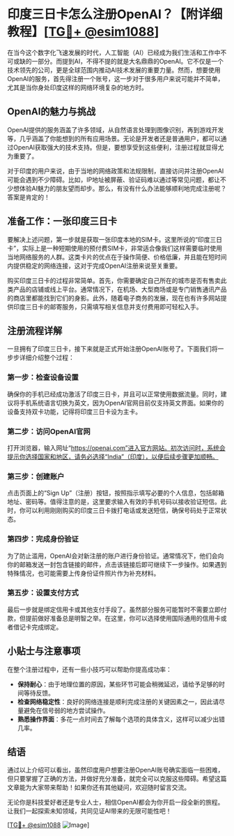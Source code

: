 # 印度三日卡怎么注册OpenAI？【附详细教程】[[TG💪+ @esim1088](https://t.me/s/esim1088)]

在当今这个数字化飞速发展的时代，人工智能（AI）已经成为我们生活和工作中不可或缺的一部分。而提到AI，不得不提的就是大名鼎鼎的OpenAI。它不仅是一个技术领先的公司，更是全球范围内推动AI技术发展的重要力量。然而，想要使用OpenAI的服务，首先得注册一个账号，这一步对于很多用户来说可能并不简单，尤其是当你身处印度这样的网络环境复杂的地方时。

## OpenAI的魅力与挑战

OpenAI提供的服务涵盖了许多领域，从自然语言处理到图像识别，再到游戏开发等，几乎涵盖了你能想到的所有应用场景。无论是开发者还是普通用户，都可以通过OpenAI获取强大的技术支持。但是，要想享受到这些便利，注册过程就显得尤为重要了。

对于印度的用户来说，由于当地的网络政策和法规限制，直接访问并注册OpenAI可能会遇到不少障碍。比如，IP地址被屏蔽、验证码难以通过等常见问题，都让不少想体验AI魅力的朋友望而却步。那么，有没有什么办法能够顺利地完成注册呢？答案是肯定的！

## 准备工作：一张印度三日卡

要解决上述问题，第一步就是获取一张印度本地的SIM卡。这里所说的“印度三日卡”，实际上是一种短期使用的预付费SIM卡，非常适合像我们这样需要临时使用当地网络服务的人群。这类卡片的优点在于操作简便、价格低廉，并且能在短时间内提供稳定的网络连接，这对于完成OpenAI注册来说至关重要。

购买印度三日卡的过程非常简单。首先，你需要确定自己所在的城市是否有售卖此类产品的店铺或线上平台。通常情况下，在机场、大型商场或是专门销售通讯产品的商店里都能找到它们的身影。此外，随着电子商务的发展，现在也有许多网站提供印度三日卡的邮寄服务，只需填写相关信息并支付费用即可轻松入手。

## 注册流程详解

一旦拥有了印度三日卡，接下来就是正式开始注册OpenAI账号了。下面我们将一步步详细介绍整个过程：

### 第一步：检查设备设置

确保你的手机已经成功激活了印度三日卡，并且可以正常使用数据流量。同时，建议将手机系统语言切换为英文，因为OpenAI官网目前仅支持英文界面。如果你的设备支持双卡功能，记得将印度三日卡设为主卡。

### 第二步：访问OpenAI官网

打开浏览器，输入网址“https://openai.com”进入官方网站。初次访问时，系统会提示你选择国家和地区，请务必选择“India”（印度），以便后续步骤更加顺畅。

### 第三步：创建账户

点击页面上的“Sign Up”（注册）按钮，按照指示填写必要的个人信息，包括邮箱地址、密码等。值得注意的是，这里要求输入有效的手机号码以接收验证短信。此时，你可以利用刚刚购买的印度三日卡拨打电话或发送短信，确保号码处于正常状态。

### 第四步：完成身份验证

为了防止滥用，OpenAI会对新注册的账户进行身份验证。通常情况下，他们会向你的邮箱发送一封包含链接的邮件，点击该链接后即可继续下一步操作。如果遇到特殊情况，也可能需要上传身份证件照片作为补充材料。

### 第五步：设置支付方式

最后一步就是绑定信用卡或其他支付手段了。虽然部分服务可能暂时不需要立即付款，但提前做好准备总是明智之举。在这里，你可以选择使用国际通用的信用卡或者借记卡完成绑定。

## 小贴士与注意事项

在整个注册过程中，还有一些小技巧可以帮助你提高成功率：

- **保持耐心**：由于地理位置的原因，某些环节可能会稍微延迟，请给予足够的时间等待反馈。
- **检查网络稳定性**：良好的网络连接是顺利完成注册的关键因素之一，因此请尽量避免在信号弱的地方尝试操作。
- **熟悉操作界面**：多花一点时间去了解每个选项的具体含义，这样可以减少出错几率。

## 结语

通过以上介绍可以看出，虽然印度用户想要注册OpenAI账号确实面临一些困难，但只要掌握了正确的方法，并做好充分准备，就完全可以克服这些障碍。希望这篇文章能为大家带来帮助！如果你还有其他疑问，欢迎随时留言交流。

无论你是科技爱好者还是专业人士，相信OpenAI都会为你开启一段全新的旅程。让我们一起探索未知领域，共同见证AI带来的无限可能性吧！

[[TG💪+ @esim1088](https://t.me/s/esim1088) ![Image](https://i.postimg.cc/4NQfJmqS/Snipaste-2025-05-13-00-14-12.png)]